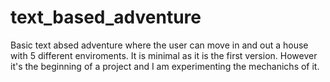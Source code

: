 # text_based_adventure

Basic text absed adventure where the user can move in and out a house with 5 different enviroments.
It is minimal as it is the first version. 
However it's the beginning of a project and I am experimenting the mechanichs of it. 
